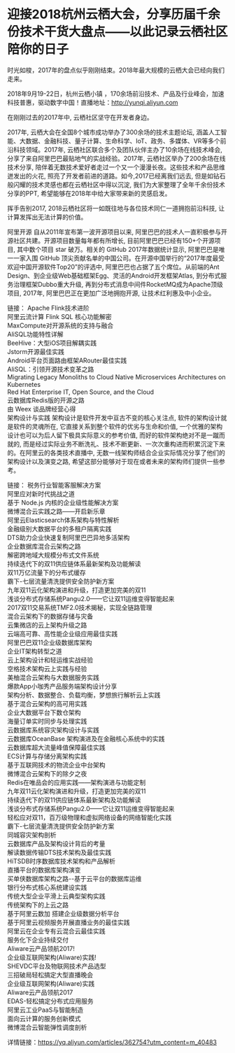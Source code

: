 # 迎接2018杭州云栖大会，分享历届千余份技术干货大盘点——以此记录云栖社区陪你的日子

时光如梭，2017年的盘点似乎刚刚结束。2018年最大规模的云栖大会已经向我们走来。

2018年9月19-22日，杭州云栖小镇 ，170余场前沿技术、产品及行业峰会，加速科技普惠，驱动数字中国！直播地址：http://yunqi.aliyun.com

在刚刚过去的2017年中, 云栖社区坚守在开发者身边。

2017年, 云栖大会在全国8个城市成功举办了300余场的技术主题论坛, 涵盖人工智能、大数据、金融科技、量子计算、生命科学、IoT、政务、多媒体、VR等多个前沿科技领域。2017年, 云栖社区联合多个及团队伙伴主办了10余场在线技术峰会, 分享了来自阿里巴巴最贴地气的实战经验。2017年, 云栖社区举办了200余场在线技术分享, 陪伴着无数技术爱好者走过一个又一个漫漫长夜。这些技术和产品思维迸发出的火花, 照亮了开发者前进的道路。如今,2017已经离我们远去, 但是如钻石般闪耀的技术灵感也都在云栖社区中得以沉淀, 我们为大家整理了全年千余份技术分享的PPT, 希望能够在2018年中给大家带来新的灵感启发。

挥手告别2017, 2018云栖社区将一如既往地与各位技术同仁一道拥抱前沿科技, 让计算发挥出无法计算的价值。



阿里开源
自从2011年宣布第一波开源项目以来, 阿里巴巴的技术人一直积极参与开源社区共建。开源项目数量每年都有所增长, 目前阿里巴巴已经有150+个开源项目, 其中数个项目 star 破万。相关的 GitHub 2017年数据统计显示, 阿里巴巴是唯一一家入围 GitHub 顶尖贡献名单的中国公司。在开源中国举行的“2017年度最受欢迎中国开源软件Top20”的评选中, 阿里巴巴也占据了五个席位。从前端的Ant Design、到企业级Web基础框架Egg、灵活的Android开发框架Atlas, 到分布式服务治理框架Dubbo重大升级, 再到分布式消息中间件RocketMQ成为Apache顶级项目, 2017年, 阿里巴巴正在更加广泛地拥抱开源, 让技术红利惠及中小企业。

链接：
Apache Flink技术进阶   
阿里云流计算 Flink SQL 核心功能解密   
MaxCompute对开源系统的支持与融合   
AliSQL功能特性详解   
BeeHive：大型iOS项目解耦实践   
Jstorm开源最佳实践   
Android平台页面路由框架ARouter最佳实践   
AliSQL：引领开源技术变革之路   
Migrating Legacy Monoliths to Cloud Native Microservices Architectures on Kubernetes   
Red Hat Enterprise IT, Open Source, and the Cloud   
云数据库Redis版的开源之路   
由 Weex 谈品牌经营心得   
架构设计与实践
架构设计是软件开发中亘古不变的核心关注点, 软件的架构设计就是软件的灵魂所在, 它直接关系到整个软件的优劣与生命和价值, 一个优雅的架构设计也可以为后人留下极具实际意义的参考价值, 而好的软件架构绝对不是一蹴而就的, 而是经过实际业务不断洗礼、技术不断更新、一次次重构进而积累沉淀下来的。在阿里云的各类技术直播中, 无数一线架构师结合企业实际情况分享了他们的架构设计以及演变之路, 希望这部分能够对于现在或者未来的架构师们提供一些参考。

链接：
税务行业智能客服解决方案   
阿里应对新时代挑战之道   
基于 Node.js 内核的企业级性能解决方案   
微博混合云实践之路——开启新乐章   
阿里云Elasticsearch体系架构与特性解析   
金融级别大数据平台的多租户隔离实践   
DTS助力企业快速复制阿里巴巴异地多活架构   
企业数据库混合云架构之路   
解密跨地域大规模分布式文件系统   
持续迭代下的双11供应链体系最新架构及功能解读   
双11万亿流量下的分布式缓存   
霸下-七层流量清洗提供安全防护新方案   
九年双11云化架构演进和升级，打造更加完美的双11   
浅谈分布式存储系统Pangu2.0——它让双11运维变得智能起来   
2017双11交易系统TMF2.0技术揭秘，实现全链路管理   
混合云架构下的数据存储与灾备   
云集微店的云上架构升级之路   
云端高可靠、高性能企业级应用最佳实践   
阿里巴巴双11企业级数据库架构   
企业IT架构转型之道   
云上架构设计和轻运维实战经验   
空格技术架构云上实践与经验   
美柚混合云架构与大数据服务实践   
爆款App小咖秀产品服务端架构设计分享   
架构分析、数据整合、负载均衡，梦想旅行解析云上实践   
基于混合云架构的高可用实践   
企业大数据平台下数仓架构   
海量订单实时同步与处理实践   
云数据库系统容灾架构设计与实践   
云数据库OceanBase 架构演进及在金融核心系统中的实践   
云数据库超大流量峰值保障最佳实践   
ECS计算与存储分离架构实践   
基于互联网技术的物流企业中台架构   
微博混合云架构下的除夕之夜   
Redis在唯品会的应用实践——架构演进与功能定制   
九年双11云化架构演进和升级，打造更加完美的双11   
持续迭代下的双11供应链体系最新架构及功能解读   
浅谈分布式存储系统Pangu2.0——它让双11运维变得智能起来   
轻松应对双11，百万级物理和虚拟网络设备的网络智能化实践   
霸下-七层流量清洗提供安全防护新方案   
同城容灾架构剖析   
云数据库产品及架构设计背后的考量   
解读数据传输DTS技术架构及最佳实践   
HiTSDB时序数据库技术架构和产品解析   
直播平台的数据库架构演变   
买单侠数据库架构之路--基于云平台的数据库运维   
银行分布式核心系统建设实践   
传统大型企业平滑上云典型架构实践   
传统架构下的上云之路   
基于阿里云数加 搭建企业级数据分析平台   
基于阿里云视频服务开展直播业务的最佳实践   
阿里云在企业专有云混合云最佳实践   
服务化下企业持续交付   
Aliware云产品领航2017!   
企业级互联网架构(Aliware)实践!  
SHEVDC平台及物联网技术产品选型   
三招破局轻松搞定大型直播晚会   
企业级互联网架构(Aliware)实践   
Aliware云产品领航2017   
EDAS-轻松搞定分布式应用服务   
阿里云工业PaaS与智能制造   
面向云计算的服务创新模式   
微博混合云智能弹性调度剖析   

详情链接：https://yq.aliyun.com/articles/362754?utm_content=m_40483